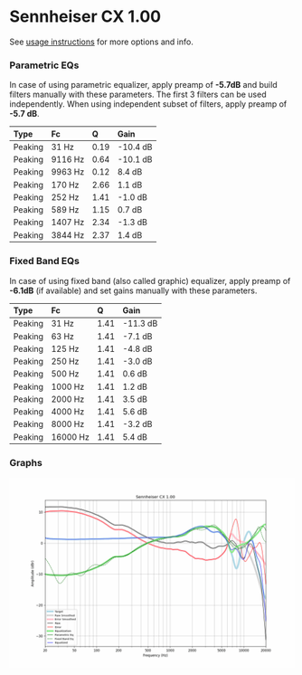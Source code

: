 # Sennheiser CX 1.00
See [usage instructions](https://github.com/jaakkopasanen/AutoEq#usage) for more options and info.

### Parametric EQs
In case of using parametric equalizer, apply preamp of **-5.7dB** and build filters manually
with these parameters. The first 3 filters can be used independently.
When using independent subset of filters, apply preamp of **-5.7 dB**.

| Type    | Fc      |    Q | Gain     |
|:--------|:--------|:-----|:---------|
| Peaking | 31 Hz   | 0.19 | -10.4 dB |
| Peaking | 9116 Hz | 0.64 | -10.1 dB |
| Peaking | 9963 Hz | 0.12 | 8.4 dB   |
| Peaking | 170 Hz  | 2.66 | 1.1 dB   |
| Peaking | 252 Hz  | 1.41 | -1.0 dB  |
| Peaking | 589 Hz  | 1.15 | 0.7 dB   |
| Peaking | 1407 Hz | 2.34 | -1.3 dB  |
| Peaking | 3844 Hz | 2.37 | 1.4 dB   |

### Fixed Band EQs
In case of using fixed band (also called graphic) equalizer, apply preamp of **-6.1dB**
(if available) and set gains manually with these parameters.

| Type    | Fc       |    Q | Gain     |
|:--------|:---------|:-----|:---------|
| Peaking | 31 Hz    | 1.41 | -11.3 dB |
| Peaking | 63 Hz    | 1.41 | -7.1 dB  |
| Peaking | 125 Hz   | 1.41 | -4.8 dB  |
| Peaking | 250 Hz   | 1.41 | -3.0 dB  |
| Peaking | 500 Hz   | 1.41 | 0.6 dB   |
| Peaking | 1000 Hz  | 1.41 | 1.2 dB   |
| Peaking | 2000 Hz  | 1.41 | 3.5 dB   |
| Peaking | 4000 Hz  | 1.41 | 5.6 dB   |
| Peaking | 8000 Hz  | 1.41 | -3.2 dB  |
| Peaking | 16000 Hz | 1.41 | 5.4 dB   |

### Graphs
![](./Sennheiser%20CX%201.00.png)